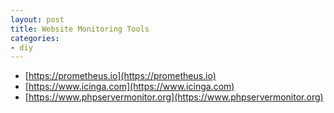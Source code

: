 ```yaml
---
layout: post
title: Website Monitoring Tools
categories:
- diy
---
```


* [https://prometheus.io](https://prometheus.io)
* [https://www.icinga.com](https://www.icinga.com)
* [https://www.phpservermonitor.org](https://www.phpservermonitor.org)